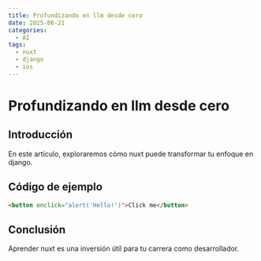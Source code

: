 ```yaml
---
title: Profundizando en llm desde cero
date: 2025-06-21
categories:
  - AI
tags:
  - nuxt
  - django
  - ios
---
```


# Profundizando en llm desde cero

## Introducción

En este artículo, exploraremos cómo nuxt puede transformar tu enfoque en django.

## Código de ejemplo

```html
<button onclick="alert('Hello!')">Click me</button>
```

## Conclusión

Aprender nuxt es una inversión útil para tu carrera como desarrollador.
